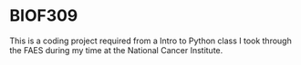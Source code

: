 # BIOF309
This is a coding project required from a Intro to Python class I took through the FAES during my time at the National Cancer Institute. 
